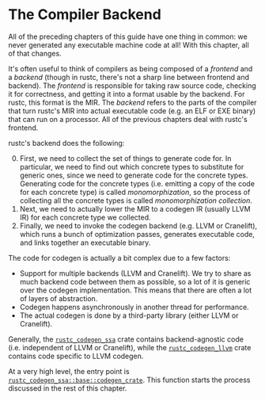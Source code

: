 # The Compiler Backend

All of the preceding chapters of this guide have one thing in common: we never
generated any executable machine code at all! With this chapter, all of that
changes.

It's often useful to think of compilers as being composed of a _frontend_ and a
_backend_  (though in rustc, there's not a sharp line between frontend and
backend). The _frontend_ is responsible for taking raw source code, checking it
for correctness, and getting it into a format usable by the backend. For rustc,
this format is the MIR.  The _backend_ refers to the parts of the compiler that
turn rustc's MIR into actual executable code (e.g. an ELF or EXE binary) that
can run on a processor.  All of the previous chapters deal with rustc's
frontend.

rustc's backend does the following:

0. First, we need to collect the set of things to generate code for. In
   particular, we need to find out which concrete types to substitute for
   generic ones, since we need to generate code for the concrete types.
   Generating code for the concrete types (i.e. emitting a copy of the code for
   each concrete type) is called _monomorphization_, so the process of
   collecting all the concrete types is called _monomorphization collection_.
1. Next, we need to actually lower the MIR to a codegen IR
   (usually LLVM IR) for each concrete type we collected.
2. Finally, we need to invoke the codegen backend (e.g. LLVM or Cranelift),
   which runs a bunch of optimization passes, generates executable code, and
   links together an executable binary.

[codegen1]: https://doc.rust-lang.org/nightly/nightly-rustc/rustc_codegen_ssa/base/fn.codegen_crate.html

The code for codegen is actually a bit complex due to a few factors:

- Support for multiple backends (LLVM and Cranelift). We try to share as much
  backend code between them as possible, so a lot of it is generic over the
  codegen implementation. This means that there are often a lot of layers of
  abstraction.
- Codegen happens asynchronously in another thread for performance.
- The actual codegen is done by a third-party library (either LLVM or Cranelift).

Generally, the [`rustc_codegen_ssa`][ssa] crate contains backend-agnostic code
(i.e. independent of LLVM or Cranelift), while the [`rustc_codegen_llvm`][llvm]
crate contains code specific to LLVM codegen.

[ssa]: https://doc.rust-lang.org/nightly/nightly-rustc/rustc_codegen_ssa/index.html
[llvm]: https://doc.rust-lang.org/nightly/nightly-rustc/rustc_codegen_llvm/index.html

At a very high level, the entry point is
[`rustc_codegen_ssa::base::codegen_crate`][codegen1]. This function starts the
process discussed in the rest of this chapter.
